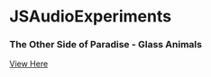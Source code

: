 # JSAudioExperiments
### The Other Side of Paradise - Glass Animals
<a href="http://ishaansaxena.github.io/JSAudioExperiments/">View Here</a>
